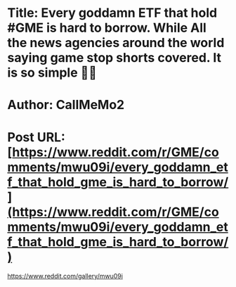 # Title: Every goddamn ETF that hold #GME is hard to borrow. While All the news agencies around the world saying game stop shorts covered. It is so simple 💎🙌
# Author: CallMeMo2
# Post URL: [https://www.reddit.com/r/GME/comments/mwu09i/every_goddamn_etf_that_hold_gme_is_hard_to_borrow/](https://www.reddit.com/r/GME/comments/mwu09i/every_goddamn_etf_that_hold_gme_is_hard_to_borrow/)


https://www.reddit.com/gallery/mwu09i